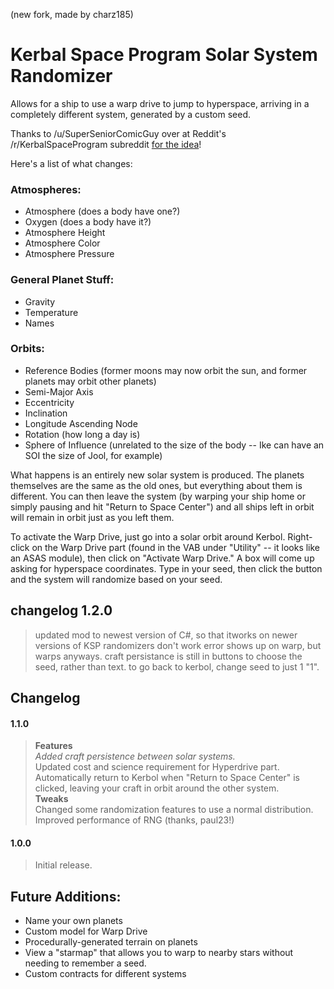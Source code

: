 (new fork, made by charz185)

# Kerbal Space Program Solar System Randomizer

Allows for a ship to use a warp drive to jump to hyperspace, arriving in a completely different system, generated by a custom seed.

Thanks to /u/SuperSeniorComicGuy over at Reddit's /r/KerbalSpaceProgram subreddit [for the idea](http://www.reddit.com/r/KerbalSpaceProgram/comments/2jcwb1/beta_than_ever_the_future_of_ksp/clakjdc)!


Here's a list of what changes:

### Atmospheres:  
* Atmosphere (does a body have one?)  
* Oxygen (does a body have it?)  
* Atmosphere Height  
* Atmosphere Color  
* Atmosphere Pressure

### General Planet Stuff:  
* Gravity  
* Temperature  
* Names  

### Orbits:  
* Reference Bodies (former moons may now orbit the sun, and former planets may orbit other planets)  
* Semi-Major Axis  
* Eccentricity  
* Inclination  
* Longitude Ascending Node  
* Rotation (how long a day is)  
* Sphere of Influence (unrelated to the size of the body -- Ike can have an SOI the size of Jool, for example)  

What happens is an entirely new solar system is produced. The planets themselves are the same as the old ones, but everything about them is different. You can then leave the system (by warping your ship home or simply pausing and hit "Return to Space Center") and all ships left in orbit will remain in orbit just as you left them.

To activate the Warp Drive, just go into a solar orbit around Kerbol. Right-click on the Warp Drive part (found in the VAB under "Utility" -- it looks like an ASAS module), then click on "Activate Warp Drive." A box will come up asking for hyperspace coordinates. Type in your seed, then click the button and the system will randomize based on your seed.

## changelog 1.2.0
> updated mod to newest version of C#, so that itworks on newer versions of KSP
> randomizers don't work
> error shows up on warp, but warps anyways.
> craft persistance is still in
> buttons to choose the seed, rather than text.
> to go back to kerbol, change seed to just 1 "1".


## Changelog
#### 1.1.0
> **Features**     
> *Added craft persistence between solar systems.*  
> Updated cost and science requirement for Hyperdrive part.  
> Automatically return to Kerbol when "Return to Space Center" is clicked, leaving your craft in orbit around the other system.  
> **Tweaks**  
> Changed some randomization features to use a normal distribution.  
> Improved performance of RNG (thanks, paul23!)  

#### 1.0.0  
> Initial release.

## Future Additions: 
* Name your own planets  
* Custom model for Warp Drive  
* Procedurally-generated terrain on planets  
* View a "starmap" that allows you to warp to nearby stars without needing to remember a seed.  
* Custom contracts for different systems
